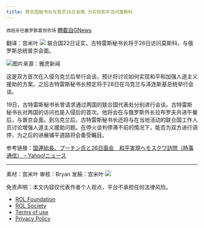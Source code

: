 ```yaml
---
title: 联合国秘书长与普京26日会面 为实现和平访问莫斯科
---
```

`西班牙巴塞罗那喜悦农场` [轉載自GNews](https://gnews.org/zh-hans/2396920/)

翻译：宫米叶
 ![](https://assets.gnews.org/wp-content/uploads/2022/04/xin_png.001-1-1280x140-40.jpg) 
联合国22日证实，古特雷斯秘书长将于26日访问莫斯科，与俄罗斯总统普京会面。
 
![](https://assets.gnews.org/wp-content/uploads/2022/04/image-2838.png)图片来源：雅虎新闻
 
这是双方首次在入侵乌克兰后举行会谈，预计将讨论如何实现和平和加强人道主义援助的方案。之后古特雷斯秘书长预定将于28日在乌克兰与泽连斯基总统举行会谈。

19日，古特雷斯秘书长曾请求通过两国的联合国代表处分别进行会谈。古特雷斯秘书长对两国的访问也是入侵后的首次。他将会在与俄罗斯外长拉布罗夫共进午餐后，与普京会面。到乌克兰后，古特雷斯秘书长还将与在当地活动的联合国工作人员讨论增强人道主义援助问题。在停火谈判停滞不前的情况下，能否为双方进行调停，为之后的进展铺平道路将会备受瞩目。
 
参考链接：[国連総長、プーチン氏と26日面会　和平実現へモスクワ訪問（時事通信） – Yahoo!ニュース](https://news.yahoo.co.jp/articles/bc90b611c1267422094fb04c329fa2aa407f63d5)
 
* * *
 
素材：宫米叶
审核：Bryan
发稿：宫米叶
 ![](https://assets.gnews.org/wp-content/uploads/2022/04/xixi.jpeg) 

免责声明：本文内容仅代表作者个人观点，平台不承担任何法律风险。
  
- [ROL Foundation](https://rolfoundation.org/)
- [ROL Society](https://rolsociety.org/)
- [Terms of use](https://gnews.org/terms-of-use-3/)
- [Privacy Policy](https://gnews.org/privacy-policy/)
